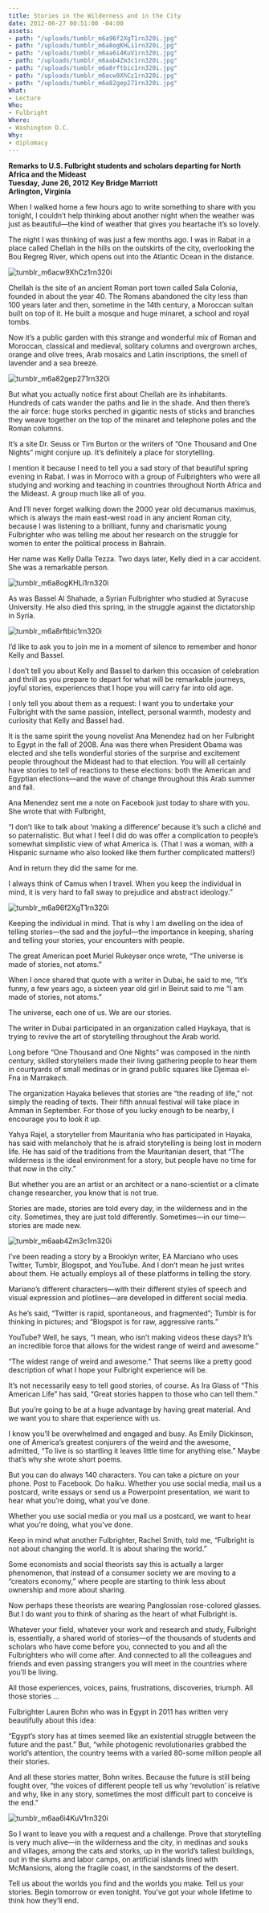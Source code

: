 ```yaml
---
title: Stories in the Wilderness and in the City
date: 2012-06-27 00:51:00 -04:00
assets:
- path: "/uploads/tumblr_m6a96f2XgT1rn320i.jpg"
- path: "/uploads/tumblr_m6a8ogKHLi1rn320i.jpg"
- path: "/uploads/tumblr_m6aa6i4KuV1rn320i.jpg"
- path: "/uploads/tumblr_m6aab4Zm3c1rn320i.jpg"
- path: "/uploads/tumblr_m6a8rftbic1rn320i.jpg"
- path: "/uploads/tumblr_m6acw9XhCz1rn320i.jpg"
- path: "/uploads/tumblr_m6a82gep271rn320i.jpg"
What:
- Lecture
Who:
- Fulbright
Where:
- Washington D.C.
Why:
- diplomacy
---
```


**Remarks to U.S. Fulbright students and scholars departing for North Africa and the Mideast**  
**Tuesday, June 26, 2012**
**Key Bridge Marriott**  
**Arlington, Virginia**

When I walked home a few hours ago to write something to share with you tonight, I couldn’t help thinking about another night when the weather was just as beautiful—the kind of weather that gives you heartache it’s so lovely.

The night I was thinking of was just a few months ago.  I was in Rabat in a place called Chellah in the hills on the outskirts of the city, overlooking the Bou Regreg River, which opens out into the Atlantic Ocean in the distance.

![tumblr_m6acw9XhCz1rn320i](/uploads/tumblr_m6acw9XhCz1rn320i.jpg) 

Chellah is the site of an ancient Roman port town called Sala Colonia, founded in about the year 40. The Romans abandoned the city less than 100 years later and then, sometime in the 14th century, a Moroccan sultan built on top of it.  He built a mosque and huge minaret, a school and royal tombs. 

Now it’s a public garden with this strange and wonderful mix of Roman and Moroccan, classical and medieval, solitary columns and overgrown arches, orange and olive trees, Arab mosaics and Latin inscriptions, the smell of lavender and a sea breeze.

![tumblr_m6a82gep271rn320i](/uploads/tumblr_m6a82gep271rn320i.jpg) 

But what you actually notice first about Chellah are its inhabitants.  Hundreds of cats wander the paths and lie in the shade.  And then there’s the air force: huge storks perched in gigantic nests of sticks and branches they weave together on the top of the minaret and telephone poles and the Roman columns. 

It’s a site Dr. Seuss or Tim Burton or the writers of “One Thousand and One Nights” might conjure up. It’s definitely a place for storytelling.

I mention it because I need to tell you a sad story of that beautiful spring evening in Rabat.  I was in Morroco with a group of Fulbrighters who were all studying and working and teaching in countries throughout North Africa and the Mideast.  A group much like all of you. 

And I’ll never forget walking down the 2000 year old decumanus maximus, which is always the main east-west road in any ancient Roman city, because I was listening to a brilliant, funny and charismatic young Fulbrighter who was telling me about her research on the struggle for women to enter the political process in Bahrain.

Her name was Kelly Dalla Tezza.  Two days later, Kelly died in a car accident.  She was a remarkable person. 

![tumblr_m6a8ogKHLi1rn320i](/uploads/tumblr_m6a8ogKHLi1rn320i.jpg) 

As was Bassel Al Shahade, a Syrian Fulbrighter who studied at Syracuse University.  He also died this spring, in the struggle against the dictatorship in Syria.     

![tumblr_m6a8rftbic1rn320i](/uploads/tumblr_m6a8rftbic1rn320i.jpg) 

I’d like to ask you to join me in a moment of silence to remember and honor Kelly and Bassel.

I don’t tell you about Kelly and Bassel to darken this occasion of celebration and thrill as you prepare to depart for what will be remarkable journeys, joyful stories, experiences that I hope you will carry far into old age. 

I only tell you about them as a request: I want you to undertake your Fulbright with the same passion, intellect, personal warmth, modesty and curiosity that Kelly and Bassel had.  

It is the same spirit the young novelist Ana Menendez had on her Fulbright to Egypt in the fall of 2008.  Ana was there when President Obama was elected and she tells wonderful stories of the surprise and excitement people throughout the Mideast had to that election.  You will all certainly have stories to tell of reactions to these elections: both the American and Egyptian elections—and the wave of change throughout this Arab summer and fall.

Ana Menendez sent me a note on Facebook just today to share with you.  She wrote that with Fulbright, 

“I don’t like to talk about ‘making a difference’ because it’s such a cliché and so paternalistic. But what I feel I did do was offer a complication to people’s somewhat simplistic view of what America is. (That I was a woman, with a Hispanic surname who also looked like them further complicated matters!)

And in return they did the same for me.

I always think of Camus when I travel. When you keep the individual in mind, it is very hard to fall sway to prejudice and abstract ideology.”

![tumblr_m6a96f2XgT1rn320i](/uploads/tumblr_m6a96f2XgT1rn320i.jpg) 

Keeping the individual in mind.  That is why I am dwelling on the idea of telling stories—the sad and the joyful—the importance in keeping, sharing and telling your stories, your encounters with people. 

The great American poet Muriel Rukeyser once wrote, “The universe is made of stories, not atoms.”

When I once shared that quote with a writer in Dubai, he said to me, “It’s funny, a few years ago, a sixteen year old girl in Beirut said to me “I am made of stories, not atoms.”

The universe, each one of us.  We are our stories.

The writer in Dubai participated in an organization called Haykaya, that is trying to revive the art of storytelling throughout the Arab world.  

Long before “One Thousand and One Nights” was composed in the ninth century, skilled storytellers made their living gathering people to hear them in courtyards of small medinas or in grand public squares like Djemaa el-Fna in Marrakech.

The organization Hayaka believes that stories are “the reading of life,” not simply the reading of texts.  Their fifth annual festival will take place in Amman in September.  For those of you lucky enough to be nearby, I encourage you to look it up. 

Yahya Rajel, a storyteller from Mauritania who has participated in Hayaka, has said with melancholy that he is afraid storytelling is being lost in modern life.  He has said of the traditions from the Mauritanian desert, that “The wilderness is the ideal environment for a story, but people have no time for that now in the city.”

But whether you are an artist or an architect or a nano-scientist or a climate change researcher, you know that is not true.

Stories are made, stories are told every day, in the wilderness and in the city.  Sometimes, they are just told differently.  Sometimes—in our time—stories are made new.

![tumblr_m6aab4Zm3c1rn320i](/uploads/tumblr_m6aab4Zm3c1rn320i.jpg) 

I’ve been reading a story by a Brooklyn writer, EA Marciano who uses Twitter, Tumblr, Blogspot, and YouTube.  And I don’t mean he just writes about them.  He actually employs all of these platforms in telling the story.

Mariano’s different characters—with their different styles of speech and visual expression and plotlines—are developed in different social media. 

As he’s said, “Twitter is rapid, spontaneous, and fragmented”; Tumblr is for thinking in pictures; and “Blogspot is for raw, aggressive rants.”

YouTube? Well, he says, “I mean, who isn’t making videos these days?  It’s an incredible force that allows for the widest range of weird and awesome.”

“The widest range of weird and awesome.” That seems like a pretty good description of what I hope your Fulbright experience will be.

It’s not necessarily easy to tell good stories, of course.  As Ira Glass of “This American Life” has said, “Great stories happen to those who can tell them.”

But you’re going to be at a huge advantage by having great material.  And we want you to share that experience with us. 

I know you’ll be overwhelmed and engaged and busy.  As Emily Dickinson, one of America’s greatest conjurers of the  weird and the awesome, admitted,  “To live is so startling it leaves little time for anything else.”  Maybe that’s why she wrote short poems.  

But you can do always 140 characters.  You can take a picture on your phone.  Post to Facebook. Do haiku. Whether you use social media, mail us a postcard, write essays or send us a Powerpoint presentation,  we want to hear what you’re doing, what you’ve done.   

Whether you use social media or you mail us a postcard, we want to hear what you’re doing, what you’ve done. 

Keep in mind what another Fulbrighter, Rachel Smith, told me, “Fulbright is not about changing the world. It is about sharing the world.”  

Some economists and social theorists say this is actually a larger phenomenon, that instead of a consumer society we are moving to a “creators economy,” where people are starting to think less about ownership and more about sharing. 

Now perhaps these theorists are wearing Panglossian rose-colored glasses.  But I do want you to think of sharing as the heart of what Fulbright is. 

Whatever your field, whatever your work and research and study, Fulbright is, essentially, a shared world of stories—of the thousands of students and scholars who have come before you, connected to you and all the Fulbrighters who will come after. And connected to all the colleagues and friends and even passing strangers you will meet in the countries where you’ll be living.

All those experiences, voices, pains, frustrations, discoveries, triumph.  All those stories …

Fulbrighter Lauren Bohn who was in Egypt in 2011 has written very beautifully about this idea:

“Egypt’s story has at times seemed like an existential struggle between the future and the past.”  But, “while photogenic revolutionaries grabbed the world’s attention, the country teems with a varied 80-some million people all their stories. 

And all these stories matter, Bohn writes.  Because the future is still being fought over, “the voices of different people tell us why ‘revolution’ is relative and why, like in any story, sometimes the most difficult part to conceive is the end.”

![tumblr_m6aa6i4KuV1rn320i](/uploads/tumblr_m6aa6i4KuV1rn320i.jpg) 

So I want to leave you with a request and a challenge.  Prove that storytelling is very much alive—in the wilderness and the city, in medinas and souks and villages, among the cats and storks, up in the world’s tallest buildings, out in the slums and labor camps, on artificial islands lined with McMansions, along the fragile coast, in the sandstorms of the desert.         

Tell us about the worlds you find and the worlds you make.  Tell us your stories.  Begin tomorrow or even tonight.  You’ve got your whole lifetime to think how they’ll end.    
